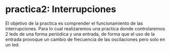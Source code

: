 # practica2: Interrupciones

El objetivo de la practica es comprender el funcionamiento de las interrupciones.
Para lo cual realizaremos una practica donde controlaremos 2 leds de una forma periódica y una entrada, de forma que el uso de la entrada provoque un cambio de frecuencia de las oscilaciones pero solo en un led.

